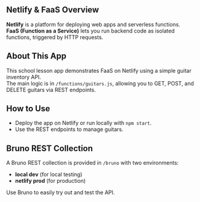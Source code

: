 ## Netlify & FaaS Overview

**Netlify** is a platform for deploying web apps and serverless functions.  
**FaaS (Function as a Service)** lets you run backend code as isolated functions, triggered by HTTP requests.

## About This App

This school lesson app demonstrates FaaS on Netlify using a simple guitar inventory API.  
The main logic is in `/functions/guitars.js`, allowing you to GET, POST, and DELETE guitars via REST endpoints.

## How to Use

- Deploy the app on Netlify or run locally with `npm start`.
- Use the REST endpoints to manage guitars.

## Bruno REST Collection

A Bruno REST collection is provided in `/bruno` with two environments:
- **local dev** (for local testing)
- **netlify prod** (for production)

Use Bruno to easily try out and test the API.